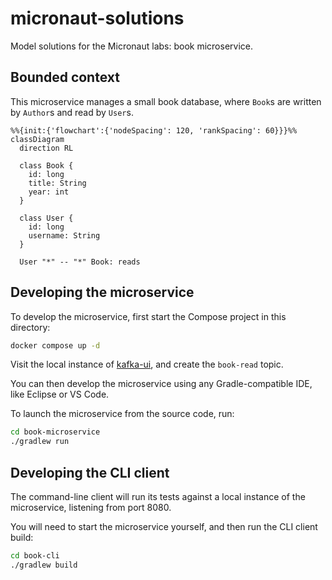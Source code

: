# micronaut-solutions

Model solutions for the Micronaut labs: book microservice.

## Bounded context

This microservice manages a small book database, where `Book`s are written by `Author`s and read by `User`s.

```mermaid
%%{init:{'flowchart':{'nodeSpacing': 120, 'rankSpacing': 60}}}%%
classDiagram
  direction RL

  class Book {
    id: long
    title: String
    year: int
  }

  class User {
    id: long
    username: String
  }

  User "*" -- "*" Book: reads
```

## Developing the microservice

To develop the microservice, first start the Compose project in this directory:

```sh
docker compose up -d
```

Visit the local instance of [kafka-ui](http://localhost:9000), and create the `book-read` topic.

You can then develop the microservice using any Gradle-compatible IDE, like Eclipse or VS Code.

To launch the microservice from the source code, run:

```sh
cd book-microservice
./gradlew run
```

## Developing the CLI client

The command-line client will run its tests against a local instance of the microservice, listening from port 8080.

You will need to start the microservice yourself, and then run the CLI client build:

```sh
cd book-cli
./gradlew build
```